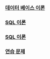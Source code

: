 ### [데이터 베이스 이론](./DB/DB.md)
### [SQL 이론](./SQL/SQL.md)
### [SQL 이론](./DataModel/DataModel.md)
### [연습 문제](./Problems/problems.md)



